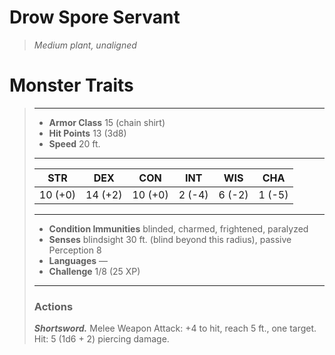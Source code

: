 # Drow Spore Servant
>*Medium plant, unaligned*
# Monster Traits
>___
>- **Armor Class** 15 (chain shirt)
>- **Hit Points** 13 (3d8)
>- **Speed** 20 ft.
>___
>|STR|DEX|CON|INT|WIS|CHA|
>|:---:|:---:|:---:|:---:|:---:|:---:|
>|10 (+0)|14 (+2)|10 (+0)|2 (-4)|6 (-2)|1 (-5)|
>___
>- **Condition Immunities** blinded, charmed, frightened, paralyzed
>- **Senses** blindsight 30 ft. (blind beyond this radius), passive Perception 8
>- **Languages** —
>- **Challenge** 1/8 (25 XP)
>___
>### Actions
>***Shortsword.*** Melee Weapon Attack: +4 to hit, reach 5 ft., one target. Hit: 5 (1d6 + 2) piercing damage.